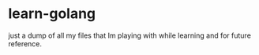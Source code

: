 # learn-golang

just a dump of all my files that Im playing with while learning and for future reference.
